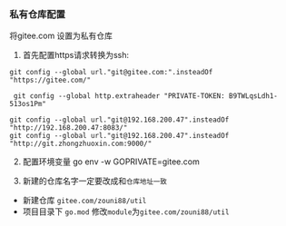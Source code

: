 ### 私有仓库配置

将gitee.com 设置为私有仓库
1. 首先配置https请求转换为ssh:
```shell
git config --global url."git@gitee.com:".insteadOf "https://gitee.com/"

 git config --global http.extraheader "PRIVATE-TOKEN: B9TWLqsLdh1-513os1Pm"

git config --global url."git@192.168.200.47".insteadOf "http://192.168.200.47:8083/"
git config --global url."git@192.168.200.47".insteadOf "http://git.zhongzhuoxin.com:9000/"
```

2. 配置环境变量
go env -w GOPRIVATE=gitee.com

3. 新建的仓库名字一定要改成和`仓库地址一致`
* 新建仓库 `gitee.com/zouni88/util`
* 项目目录下 `go.mod` 修改`module`为`gitee.com/zouni88/util`


